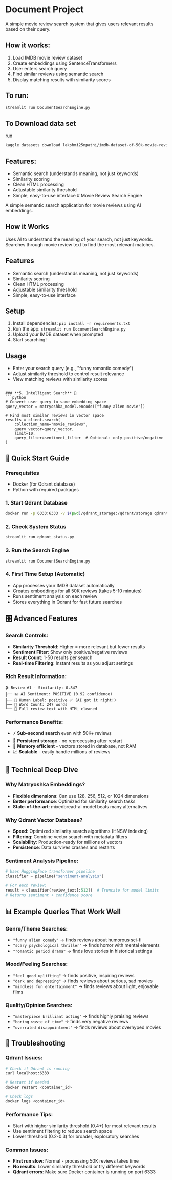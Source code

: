 # Document Project

A simple movie review search system that gives users relevant results based on their query.

## How it works:

1. Load IMDB movie review dataset
2. Create embeddings using SentenceTransformers  
3. User enters search query
4. Find similar reviews using semantic search
5. Display matching results with similarity scores


## To run:

```bash
streamlit run DocumentSearchEngine.py
```
## To Download data set
run
```bash
kaggle datasets download lakshmi25npathi/imdb-dataset-of-50k-movie-reviews
```
## Features:

- Semantic search (understands meaning, not just keywords)
- Similarity scoring 
- Clean HTML processing
- Adjustable similarity threshold
- Simple, easy-to-use interface
        # Movie Review Search Engine

A simple semantic search application for movie reviews using AI embeddings.

## How it Works

Uses AI to understand the meaning of your search, not just keywords. Searches through movie review text to find the most relevant matches.

## Features

- Semantic search (understands meaning, not just keywords)
- Similarity scoring 
- Clean HTML processing
- Adjustable similarity threshold
- Simple, easy-to-use interface

## Setup

1. Install dependencies: `pip install -r requirements.txt`
2. Run the app: `streamlit run DocumentSearchEngine.py`
3. Upload your IMDB dataset when prompted
4. Start searching!

## Usage

- Enter your search query (e.g., "funny romantic comedy")  
- Adjust similarity threshold to control result relevance
- View matching reviews with similarity scores
```

### **5. Intelligent Search** 🎯
```python
# Convert user query to same embedding space
query_vector = matryoshka_model.encode(["funny alien movie"])

# Find most similar reviews in vector space
results = client.search(
    collection_name="movie_reviews", 
    query_vector=query_vector,
    limit=10,
    query_filter=sentiment_filter  # Optional: only positive/negative
)
```

## 🚀 **Quick Start Guide**

### **Prerequisites**
- Docker (for Qdrant database)
- Python with required packages

### **1. Start Qdrant Database**
```bash
docker run -p 6333:6333 -v $(pwd)/qdrant_storage:/qdrant/storage qdrant/qdrant
```

### **2. Check System Status**
```bash
streamlit run qdrant_status.py
```

### **3. Run the Search Engine**
```bash
streamlit run DocumentSearchEngine.py
```

### **4. First Time Setup (Automatic)**
- App processes your IMDB dataset automatically
- Creates embeddings for all 50K reviews (takes 5-10 minutes)  
- Runs sentiment analysis on each review
- Stores everything in Qdrant for fast future searches

## 🎛️ **Advanced Features**

### **Search Controls:**
- **Similarity Threshold**: Higher = more relevant but fewer results
- **Sentiment Filter**: Show only positive/negative reviews  
- **Result Count**: 1-50 results per search
- **Real-time Filtering**: Instant results as you adjust settings

### **Rich Result Information:**
```
🎬 Review #1 - Similarity: 0.847
├── 📊 AI Sentiment: POSITIVE (0.92 confidence) 
├── 👤 Human Label: positive ✅ (AI got it right!)
├── 📝 Word Count: 247 words
└── 📄 Full review text with HTML cleaned
```

### **Performance Benefits:**
- ⚡ **Sub-second search** even with 50K+ reviews
- 🔄 **Persistent storage** - no reprocessing after restart  
- 💾 **Memory efficient** - vectors stored in database, not RAM
- 📈 **Scalable** - easily handle millions of reviews

## 🔬 **Technical Deep Dive**

### **Why Matryoshka Embeddings?**
- **Flexible dimensions**: Can use 128, 256, 512, or 1024 dimensions
- **Better performance**: Optimized for similarity search tasks
- **State-of-the-art**: mixedbread-ai model beats many alternatives

### **Why Qdrant Vector Database?**
- **Speed**: Optimized similarity search algorithms (HNSW indexing)
- **Filtering**: Combine vector search with metadata filters
- **Scalability**: Production-ready for millions of vectors  
- **Persistence**: Data survives crashes and restarts

### **Sentiment Analysis Pipeline:**
```python
# Uses HuggingFace transformer pipeline
classifier = pipeline("sentiment-analysis")

# For each review:
result = classifier(review_text[:512])  # Truncate for model limits
# Returns sentiment + confidence score
```

## 📊 **Example Queries That Work Well**

### **Genre/Theme Searches:**
- `"funny alien comedy"` → finds reviews about humorous sci-fi
- `"scary psychological thriller"` → finds horror with mental elements  
- `"romantic period drama"` → finds love stories in historical settings

### **Mood/Feeling Searches:**
- `"feel good uplifting"` → finds positive, inspiring reviews
- `"dark and depressing"` → finds reviews about serious, sad movies
- `"mindless fun entertainment"` → finds reviews about light, enjoyable films

### **Quality/Opinion Searches:**
- `"masterpiece brilliant acting"` → finds highly praising reviews
- `"boring waste of time"` → finds very negative reviews  
- `"overrated disappointment"` → finds reviews about overhyped movies

## 🔧 **Troubleshooting**

### **Qdrant Issues:**
```bash
# Check if Qdrant is running
curl localhost:6333

# Restart if needed  
docker restart <container_id>

# Check logs
docker logs <container_id>
```

### **Performance Tips:**
- Start with higher similarity threshold (0.4+) for most relevant results
- Use sentiment filtering to reduce search space
- Lower threshold (0.2-0.3) for broader, exploratory searches

### **Common Issues:**
- **First run slow**: Normal - processing 50K reviews takes time
- **No results**: Lower similarity threshold or try different keywords
- **Qdrant errors**: Make sure Docker container is running on port 6333


